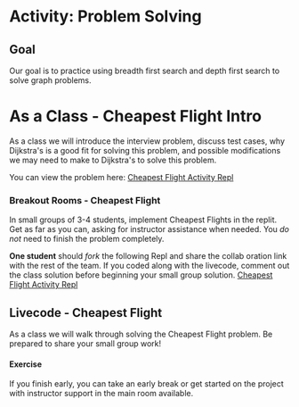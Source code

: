 # Activity:  Problem Solving

## Goal

Our goal is to practice using breadth first search and depth first search to solve graph problems.

# As a Class - Cheapest Flight Intro

As a class we will introduce the interview problem, discuss test cases, why Dijkstra's is a good fit for solving this problem, and possible modifications we may need to make to Dijkstra's to solve this problem.

You can view the problem here: [Cheapest Flight Activity Repl](https://replit.com/@adadev/graphs-p2-practice)

### Breakout Rooms - Cheapest Flight 

In small groups of 3-4 students, implement Cheapest Flights in the replit. Get as far as you can, asking for instructor assistance when needed. You _do not_ need to finish the problem completely. 

**One student** should *fork* the following Repl and share the collab oration link with the rest of the team. If you coded along with the livecode, comment out the class solution before beginning your small group solution. [Cheapest Flight Activity Repl](https://replit.com/@adadev/graphs-p2-practice)


## Livecode - Cheapest Flight

As a class we will walk through solving the Cheapest Flight problem. Be prepared to share your small group work!


#### Exercise

If you finish early, you can take an early break or get started on the project with instructor support in the main room available.

